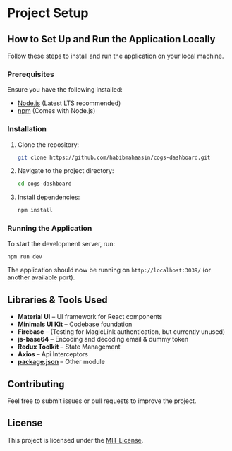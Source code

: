 # Project Setup

## How to Set Up and Run the Application Locally

Follow these steps to install and run the application on your local machine.

### Prerequisites

Ensure you have the following installed:

- [Node.js](https://nodejs.org/) (Latest LTS recommended)
- [npm](https://www.npmjs.com/) (Comes with Node.js)

### Installation

1. Clone the repository:
   ```sh
   git clone https://github.com/habibmahaasin/cogs-dashboard.git
   ```
2. Navigate to the project directory:
   ```sh
   cd cogs-dashboard
   ```
3. Install dependencies:
   ```sh
   npm install
   ```

### Running the Application

To start the development server, run:

```sh
npm run dev
```

The application should now be running on `http://localhost:3039/` (or another available port).

## Libraries & Tools Used

- **Material UI** – UI framework for React components
- **Minimals UI Kit** – Codebase foundation
- **Firebase** – (Testing for MagicLink authentication, but currently unused)
- **js-base64** – Encoding and decoding email & dummy token
- **Redux Toolkit** – State Management
- **Axios** – Api Interceptors
- **[package.json](./package.json)** – Other module

## Contributing

Feel free to submit issues or pull requests to improve the project.

## License

This project is licensed under the [MIT License](LICENSE).
